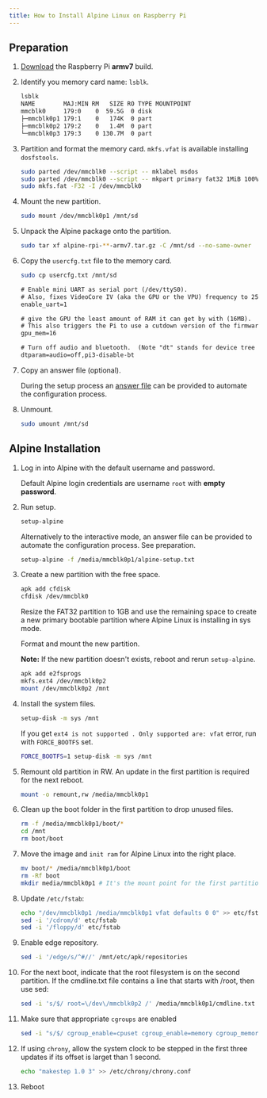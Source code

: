 ```yaml
---
title: How to Install Alpine Linux on Raspberry Pi
---
```


## Preparation

1. [Download](https://alpinelinux.com/downloads/) the Raspberry Pi **armv7** build.
1. Identify you memory card name: `lsblk`.
    ```sh
    lsblk
    NAME        MAJ:MIN RM   SIZE RO TYPE MOUNTPOINT
    mmcblk0     179:0    0  59.5G  0 disk
    ├─mmcblk0p1 179:1    0   174K  0 part
    ├─mmcblk0p2 179:2    0   1.4M  0 part
    └─mmcblk0p3 179:3    0 130.7M  0 part
    ```
1. Partition and format the memory card. `mkfs.vfat` is available installing `dosfstools`.
    ```sh
    sudo parted /dev/mmcblk0 --script -- mklabel msdos
    sudo parted /dev/mmcblk0 --script -- mkpart primary fat32 1MiB 100%
    sudo mkfs.fat -F32 -I /dev/mmcblk0
    ```
1. Mount the new partition.
    ```sh
    sudo mount /dev/mmcblk0p1 /mnt/sd
    ```
1. Unpack the Alpine package onto the partition.
    ```sh
    sudo tar xf alpine-rpi-**-armv7.tar.gz -C /mnt/sd --no-same-owner
    ```
1. Copy the `usercfg.txt` file to the memory card.

    ```sh
    sudo cp usercfg.txt /mnt/sd
    ```

    ```txt
    # Enable mini UART as serial port (/dev/ttyS0).
    # Also, fixes VideoCore IV (aka the GPU or the VPU) frequency to 250MHz.
    enable_uart=1

    # give the GPU the least amount of RAM it can get by with (16MB).
    # This also triggers the Pi to use a cutdown version of the firmware (start_cd.elf).
    gpu_mem=16

    # Turn off audio and bluetooth.  (Note "dt" stands for device tree
    dtparam=audio=off,pi3-disable-bt
    ```
1. Copy an answer file (optional).

    During the setup process
    an [answer file](https://docs.alpinelinux.org/user-handbook/0.1a/Installing/setup_alpine.html#_answer_files) can be provided
    to automate the configuration process.

1. Unmount.
    ```sh
    sudo umount /mnt/sd
    ```

## Alpine Installation

1. Log in into Alpine with the default username and password.

    Default Alpine login credentials are username `root` with **empty password**.

1. Run setup.

    ```sh
    setup-alpine
    ```

    Alternatively to the interactive mode,
    an answer file can be provided to automate the configuration process.
    See preparation.

    ```sh
    setup-alpine -f /media/mmcblk0p1/alpine-setup.txt
    ```

1. Create a new partition with the free space.

    ```sh
    apk add cfdisk
    cfdisk /dev/mmcblk0
    ```

    Resize the FAT32 partition to 1GB and use the remaining space to create a new primary bootable partition where Alpine Linux is installing in sys mode.

    Format and mount the new partition.

    **Note:** If the new partition doesn't exists, reboot and rerun `setup-alpine`.

    ```sh
    apk add e2fsprogs
    mkfs.ext4 /dev/mmcblk0p2
    mount /dev/mmcblk0p2 /mnt
    ```

1. Install the system files.

    ```sh
    setup-disk -m sys /mnt
    ```
    If you get `ext4 is not supported . Only supported are: vfat` error, run with `FORCE_BOOTFS` set.

    ```sh
    FORCE_BOOTFS=1 setup-disk -m sys /mnt
    ```

1. Remount old partition in RW. An update in the first partition is required for the next reboot.

    ```sh
    mount -o remount,rw /media/mmcblk0p1
    ```
1. Clean up the boot folder in the first partition to drop unused files.

    ```sh
    rm -f /media/mmcblk0p1/boot/*
    cd /mnt
    rm boot/boot
    ```

1. Move the image and `init ram` for Alpine Linux into the right place.

    ```sh
    mv boot/* /media/mmcblk0p1/boot
    rm -Rf boot
    mkdir media/mmcblk0p1 # It's the mount point for the first partition on the next reboot
    ```

1. Update `/etc/fstab`:

    ```sh
    echo "/dev/mmcblk0p1 /media/mmcblk0p1 vfat defaults 0 0" >> etc/fstab
    sed -i '/cdrom/d' etc/fstab
    sed -i '/floppy/d' etc/fstab
    ```
1. Enable edge repository.

     ```sh
     sed -i '/edge/s/^#//' /mnt/etc/apk/repositories
     ```

1. For the next boot, indicate that the root filesystem is on the second partition. If the cmdline.txt file contains a line that starts with /root, then use sed:

    ```sh
    sed -i 's/$/ root=\/dev\/mmcblk0p2 /' /media/mmcblk0p1/cmdline.txt
    ```

1. Make sure that appropriate `cgroups` are enabled

    ```sh
    sed -i "s/$/ cgroup_enable=cpuset cgroup_enable=memory cgroup_memory=1/" /media/mmcblk0p1/cmdline.txt
    ```
1. If using `chrony`, allow the system clock to be stepped in the first three updates if its offset is larget than 1 second.

    ```sh
    echo "makestep 1.0 3" >> /etc/chrony/chrony.conf
    ```
    
3. Reboot
